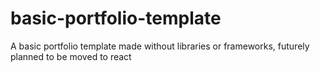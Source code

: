 # basic-portfolio-template
A basic portfolio template made without libraries or frameworks, futurely planned to be moved to react
